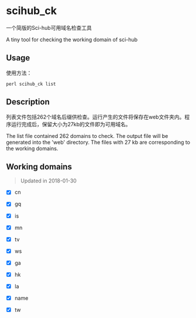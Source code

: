 # scihub_ck

一个简版的Sci-hub可用域名检查工具

A tiny tool for checking the working domain of sci-hub

## Usage

使用方法：

`perl scihub_ck list`

## Description

列表文件包括262个域名后缀供检查。运行产生的文件将保存在web文件夹内。程序运行完成后，保留大小为27kb的文件即为可用域名。

The list file contained 262 domains to check. The output file will be generated into the 'web' directory. The files with 27 kb are corresponding to the working domains.

## Working domains

> Updated in 2018-01-30

- [x] cn

- [x] gq

- [x] is

- [x] mn

- [x] tv

- [x] ws

- [x] ga

- [x] hk

- [x] la

- [x] name

- [x] tw
